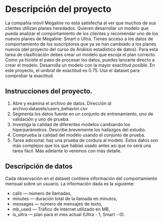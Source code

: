 # Descripción del proyecto  

La compañía móvil Megaline no está satisfecha al ver que muchos de sus clientes utilizan planes heredados. Quieren desarrollar un modelo que pueda analizar el comportamiento de los clientes y recomendar uno de los nuevos planes de Megaline: Smart o Ultra.
Tienes acceso a los datos de comportamiento de los suscriptores que ya se han cambiado a los planes nuevos (del proyecto del curso de Análisis estadístico de datos). Para esta tarea de clasificación debes crear un modelo que escoja el plan correcto. Como ya hiciste el paso de procesar los datos, puedes lanzarte directo a crear el modelo.
Desarrolla un modelo con la mayor exactitud posible. En este proyecto, el umbral de exactitud es 0.75. Usa el dataset para comprobar la exactitud.

## Instrucciones del proyecto.

1. Abre y examina el archivo de datos. Dirección al archivo:datasets/users_behavior.csv 
2. Segmenta los datos fuente en un conjunto de entrenamiento, uno de validación y uno de prueba.
3. Investiga la calidad de diferentes modelos cambiando los hiperparámetros. Describe brevemente los hallazgos del estudio.
4. Comprueba la calidad del modelo usando el conjunto de prueba.
5. Tarea adicional: haz una prueba de cordura al modelo. Estos datos son más complejos que los que habías usado antes así que no será una tarea fácil. Más adelante lo veremos con más detalle.

## Descripción de datos

Cada observación en el dataset contiene información del comportamiento mensual sobre un usuario. La información dada es la siguiente:

- сalls — número de llamadas,
- minutes — duración total de la llamada en minutos,
- messages — número de mensajes de texto,
- mb_used — Tráfico de Internet utilizado en MB,
- is_ultra — plan para el mes actual (Ultra - 1, Smart - 0).